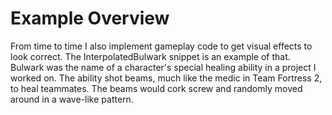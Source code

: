 # Example Overview
From time to time I also implement gameplay code to get visual effects to look correct. The InterpolatedBulwark snippet is an example of that. Bulwark was the name of a character's special healing ability in a project I worked on. The ability shot beams, much like the medic in Team Fortress 2, to heal teammates. The beams would cork screw and randomly moved around in a wave-like pattern. 

